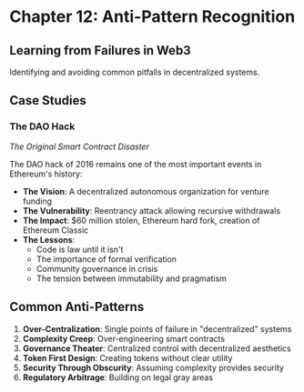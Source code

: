 # Chapter 12: Anti-Pattern Recognition

## Learning from Failures in Web3

Identifying and avoiding common pitfalls in decentralized systems.

## Case Studies

### The DAO Hack
*The Original Smart Contract Disaster*

The DAO hack of 2016 remains one of the most important events in Ethereum's history:

- **The Vision**: A decentralized autonomous organization for venture funding
- **The Vulnerability**: Reentrancy attack allowing recursive withdrawals
- **The Impact**: $60 million stolen, Ethereum hard fork, creation of Ethereum Classic
- **The Lessons**:
  - Code is law until it isn't
  - The importance of formal verification
  - Community governance in crisis
  - The tension between immutability and pragmatism

## Common Anti-Patterns

1. **Over-Centralization**: Single points of failure in "decentralized" systems
2. **Complexity Creep**: Over-engineering smart contracts
3. **Governance Theater**: Centralized control with decentralized aesthetics
4. **Token First Design**: Creating tokens without clear utility
5. **Security Through Obscurity**: Assuming complexity provides security
6. **Regulatory Arbitrage**: Building on legal gray areas